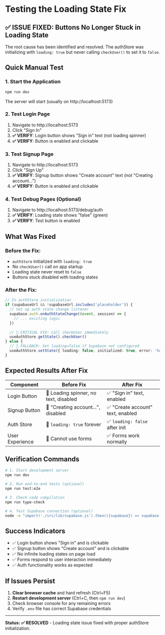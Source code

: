 # Testing the Loading State Fix

## ✅ **ISSUE FIXED**: Buttons No Longer Stuck in Loading State

The root cause has been identified and resolved. The authStore was initializing with `loading: true` but never calling `checkUser()` to set it to `false`.

## Quick Manual Test

### 1. Start the Application
```bash
npm run dev
```
The server will start (usually on http://localhost:5173)

### 2. Test Login Page
1. Navigate to http://localhost:5173
2. Click "Sign In" 
3. **✅ VERIFY**: Login button shows "Sign in" text (not loading spinner)
4. **✅ VERIFY**: Button is enabled and clickable

### 3. Test Signup Page  
1. Navigate to http://localhost:5173
2. Click "Sign Up"
3. **✅ VERIFY**: Signup button shows "Create account" text (not "Creating account...")
4. **✅ VERIFY**: Button is enabled and clickable

### 4. Test Debug Pages (Optional)
1. Navigate to http://localhost:5173/debug/auth
2. **✅ VERIFY**: Loading state shows "false" (green)
3. **✅ VERIFY**: Test button is enabled

## What Was Fixed

### Before the Fix:
- `authStore` initialized with `loading: true`
- No `checkUser()` call on app startup
- Loading state never reset to `false`
- Buttons stuck disabled with loading states

### After the Fix:
```typescript
// In authStore initialization
if (supabaseUrl && !supabaseUrl.includes('placeholder')) {
  // Set up auth state change listener
  supabase.auth.onAuthStateChange((event, session) => {
    // ... existing logic
  })
  
  // 🔧 CRITICAL FIX: Call checkUser immediately
  useAuthStore.getState().checkUser()
} else {
  // 🔧 FALLBACK: Set loading=false if Supabase not configured
  useAuthStore.setState({ loading: false, initialized: true, error: 'Supabase not configured' })
}
```

## Expected Results After Fix

| Component | Before Fix | After Fix |
|-----------|------------|-----------|
| Login Button | 🔴 Loading spinner, no text, disabled | ✅ "Sign in" text, enabled |
| Signup Button | 🔴 "Creating account...", disabled | ✅ "Create account" text, enabled |
| Auth Store | 🔴 `loading: true` forever | ✅ `loading: false` after init |
| User Experience | 🔴 Cannot use forms | ✅ Forms work normally |

## Verification Commands

```bash
# 1. Start development server
npm run dev

# 2. Run end-to-end tests (optional)
npm run test:e2e

# 3. Check code compilation
npm run type-check

# 4. Test Supabase connection (optional)
node -e "import('./src/lib/supabase.js').then(({supabase}) => supabase.auth.getUser().then(console.log))"
```

## Success Indicators

- ✅ Login button shows "Sign in" and is clickable
- ✅ Signup button shows "Create account" and is clickable  
- ✅ No infinite loading states on page load
- ✅ Forms respond to user interaction immediately
- ✅ Auth functionality works as expected

## If Issues Persist

1. **Clear browser cache** and hard refresh (Ctrl+F5)
2. **Restart development server** (Ctrl+C, then `npm run dev`)
3. Check browser console for any remaining errors
4. Verify `.env` file has correct Supabase credentials

---

**Status: ✅ RESOLVED** - Loading state issue fixed with proper authStore initialization.